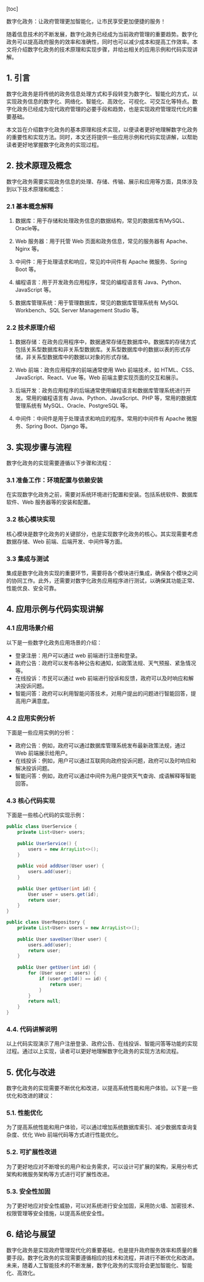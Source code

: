 
[toc]                    
                
                
数字化政务：让政府管理更加智能化，让市民享受更加便捷的服务！

随着信息技术的不断发展，数字化政务已经成为当前政府管理的重要趋势。数字化政务可以提高政府服务的效率和准确性，同时也可以减少成本和提高工作效率。本文将介绍数字化政务的技术原理和实现步骤，并给出相关的应用示例和代码实现讲解。

## 1. 引言

数字化政务是将传统的政务信息处理方式和手段转变为数字化、智能化的方式，以实现政务信息的数字化、网络化、智能化、高效化、可视化、可交互化等特点。数字化政务已经成为现代政府管理的必要手段和趋势，也是实现政府管理现代化的重要基础。

本文旨在介绍数字化政务的基本原理和技术实现，以便读者更好地理解数字化政务的重要性和实现方法。同时，本文还将提供一些应用示例和代码实现讲解，以帮助读者更好地掌握数字化政务的实现过程。

## 2. 技术原理及概念

数字化政务需要实现政务信息的处理、存储、传输、展示和应用等方面，具体涉及到以下技术原理和概念：

### 2.1 基本概念解释

1. 数据库：用于存储和处理政务信息的数据结构，常见的数据库有MySQL、Oracle等。

2. Web 服务器：用于托管 Web 页面和政务信息，常见的服务器有 Apache、Nginx 等。

3. 中间件：用于处理请求和响应，常见的中间件有 Apache 微服务、Spring Boot 等。

4. 编程语言：用于开发政务应用程序，常见的编程语言有 Java、Python、JavaScript 等。

5. 数据库管理系统：用于管理数据库，常见的数据库管理系统有 MySQL Workbench、SQL Server Management Studio 等。

### 2.2 技术原理介绍

1. 数据存储：在政务应用程序中，数据通常存储在数据库中。数据库的存储方式包括关系型数据库和非关系型数据库。关系型数据库中的数据以表的形式存储，非关系型数据库中的数据以对象的形式存储。

2. Web 前端：政务应用程序的前端通常使用 Web 前端技术，如 HTML、CSS、JavaScript、React、Vue 等。Web 前端主要实现页面的交互和展示。

3. 后端开发：政务应用程序的后端通常使用编程语言和数据库管理系统进行开发。常用的编程语言有 Java、Python、JavaScript、PHP 等，常用的数据库管理系统有 MySQL、Oracle、PostgreSQL 等。

4. 中间件：中间件是用于处理请求和响应的程序。常用的中间件有 Apache 微服务、Spring Boot、Django 等。

## 3. 实现步骤与流程

数字化政务的实现需要遵循以下步骤和流程：

### 3.1 准备工作：环境配置与依赖安装

在实现数字化政务之前，需要对系统环境进行配置和安装。包括系统软件、数据库软件、Web 服务器等的安装和配置。

### 3.2 核心模块实现

核心模块是数字化政务的关键部分，也是实现数字化政务的核心。其实现需要考虑数据存储、Web 前端、后端开发、中间件等方面。

### 3.3 集成与测试

集成是数字化政务实现的重要环节，需要将各个模块进行集成，确保各个模块之间的协同工作。此外，还需要对数字化政务应用程序进行测试，以确保其功能正常、性能优良、安全可靠。

## 4. 应用示例与代码实现讲解

### 4.1 应用场景介绍

以下是一些数字化政务应用场景的介绍：

- 登录注册：用户可以通过 web 前端进行注册和登录。
- 政府公告：政府可以发布各种公告和通知，如政策法规、天气预报、紧急情况等。
- 在线投诉：市民可以通过 web 前端进行投诉和反馈，政府可以及时响应和解决投诉问题。
- 智能问答：政府可以利用智能问答技术，对用户提出的问题进行智能回答，提高用户满意度。

### 4.2 应用实例分析

下面是一些应用实例的分析：

- 政府公告：例如，政府可以通过数据库管理系统发布最新政策法规，通过 Web 前端展示给用户。
- 在线投诉：例如，用户可以通过互联网向政府投诉问题，政府可以及时响应和解决投诉问题。
- 智能问答：例如，政府可以通过中间件为用户提供天气查询、成语解释等智能回答。

### 4.3 核心代码实现

下面是一些核心代码的实现示例：

```java
public class UserService {
    private List<User> users;
    
    public UserService() {
        users = new ArrayList<>();
    }
    
    public void addUser(User user) {
        users.add(user);
    }
    
    public User getUser(int id) {
        User user = users.get(id);
        return user;
    }
}

public class UserRepository {
    private List<User> users = new ArrayList<>();
    
    public User saveUser(User user) {
        users.add(user);
        return user;
    }
    
    public User getUser(int id) {
        for (User user : users) {
            if (user.getId() == id) {
                return user;
            }
        }
        return null;
    }
}
```

### 4.4. 代码讲解说明

以上代码实现演示了用户注册登录、政府公告、在线投诉、智能问答等功能的实现过程。通过以上实现，读者可以更好地理解数字化政务的实现方法和流程。

## 5. 优化与改进

数字化政务的实现需要不断优化和改进，以提高系统性能和用户体验。以下是一些优化和改进的建议：

### 5.1. 性能优化

为了提高系统性能和用户体验，可以通过增加系统数据库索引、减少数据库查询复杂度、优化 Web 前端代码等方式进行性能优化。

### 5.2. 可扩展性改进

为了更好地应对不断增长的用户和业务需求，可以设计可扩展的架构，采用分布式架构和微服务架构等方式进行可扩展性改进。

### 5.3. 安全性加固

为了更好地应对安全性威胁，可以对系统进行安全加固，采用防火墙、加密技术、权限管理等安全措施，以提高系统安全性。

## 6. 结论与展望

数字化政务是实现政府管理现代化的重要基础，也是提升政府服务效率和质量的重要手段。数字化政务的实现需要遵循相应的技术和流程，并进行不断优化和改进。未来，随着人工智能技术的不断发展，数字化政务的实现将会更加智能化、智能化、高效化。

